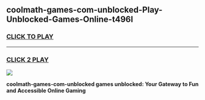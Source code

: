 
## coolmath-games-com-unblocked-Play-Unblocked-Games-Online-t496l
<h3>
<a href="https://premium76.site?title=coolmath-games-com-unblocked&ref=25A">CLICK TO PLAY</a></h3>
<hr>

<h3>
<a href="https://premium76.site?title=coolmath-games-com-unblocked&ref=25A">CLICK 2 PLAY</a>
  
</h3>

<a href="https://premium76.site?title=coolmath-games-com-unblocked&ref=25A"><img src="https://clearcache.store/games.png"></a>


**coolmath-games-com-unblocked games unblocked: Your Gateway to Fun and Accessible Online Gaming**
